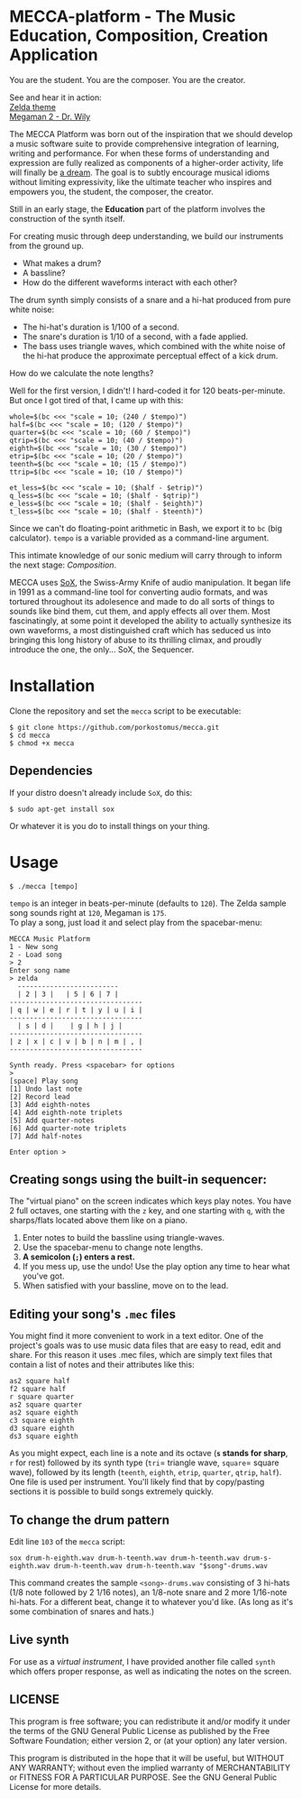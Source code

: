# MECCA-platform - The Music Education, Composition, Creation Application

You are the student.
You are the composer.
You are the creator.

See and hear it in action:  
[Zelda theme](https://www.youtube.com/watch?v=DO0MNkvrhI4)  
[Megaman 2 - Dr. Wily](https://www.youtube.com/watch?v=zQRW3vwydeU)

The MECCA Platform was born out of the inspiration that we should develop a music software suite to provide comprehensive integration of learning, writing and performance. For when these forms of understanding and expression are fully realized as components of a higher-order activity, life will finally be [a dream](https://www.youtube.com/watch?v=0TgrorCZg80). The goal is to subtly encourage musical idioms without limiting expressivity, like the ultimate teacher who inspires and empowers you, the student, the composer, the creator.

Still in an early stage, the **Education** part of the platform involves the construction of the synth itself.

For creating music through deep understanding, we build our instruments from the ground up.

* What makes a drum?
* A bassline?
* How do the different waveforms interact with each other?

The drum synth simply consists of a snare and a hi-hat produced from pure white noise:

* The hi-hat's duration is 1/100 of a second.
* The snare's duration is 1/10 of a second, with a fade applied.
* The bass uses triangle waves, which combined with the white noise of the hi-hat produce the approximate perceptual effect of a kick drum.

How do we calculate the note lengths?

Well for the first version, I didn't! I hard-coded it for 120 beats-per-minute. But once I got tired of that, I came up with this:

```
whole=$(bc <<< "scale = 10; (240 / $tempo)")
half=$(bc <<< "scale = 10; (120 / $tempo)")
quarter=$(bc <<< "scale = 10; (60 / $tempo)")
qtrip=$(bc <<< "scale = 10; (40 / $tempo)")
eighth=$(bc <<< "scale = 10; (30 / $tempo)")
etrip=$(bc <<< "scale = 10; (20 / $tempo)")
teenth=$(bc <<< "scale = 10; (15 / $tempo)")
ttrip=$(bc <<< "scale = 10; (10 / $tempo)")

et_less=$(bc <<< "scale = 10; ($half - $etrip)")
q_less=$(bc <<< "scale = 10; ($half - $qtrip)")
e_less=$(bc <<< "scale = 10; ($half - $eighth)")
t_less=$(bc <<< "scale = 10; ($half - $teenth)")
```

Since we can't do floating-point arithmetic in Bash, we export it to `bc` (big calculator). `tempo` is a variable provided as a command-line argument. 

This intimate knowledge of our sonic medium will carry through to inform the next stage: *Composition*.

MECCA uses [SoX](http://sox.sourceforge.net/), the Swiss-Army Knife of audio manipulation. It began life in 1991 as a command-line tool for converting audio formats, and was tortured throughout its adolesence and made to do all sorts of things to sounds like bind them, cut them, and apply effects all over them. Most fascinatingly, at some point it developed the ability to actually synthesize its own waveforms, a most distinguished craft which has seduced us into bringing this long history of abuse to its thrilling climax, and proudly introduce the one, the only... SoX, the Sequencer.

# Installation

Clone the repository and set the `mecca` script to be executable:

    $ git clone https://github.com/porkostomus/mecca.git
    $ cd mecca
    $ chmod +x mecca

## Dependencies

If your distro doesn't already include `SoX`, do this:

    $ sudo apt-get install sox

Or whatever it is you do to install things on your thing.

# Usage

    $ ./mecca [tempo]
    
`tempo` is an integer in beats-per-minute (defaults to `120`).
The Zelda sample song sounds right at `120`, Megaman is `175`.  
To play a song, just load it and select play from the spacebar-menu:

    MECCA Music Platform
    1 - New song
    2 - Load song
    > 2
    Enter song name
    > zelda
      -------------------------
      | 2 | 3 |   | 5 | 6 | 7 |
    ---------------------------------
    | q | w | e | r | t | y | u | i |
    ---------------------------------
      | s | d |    | g | h | j |
    ---------------------------------
    | z | x | c | v | b | n | m | , |
    ---------------------------------

    Synth ready. Press <spacebar> for options
    > 
    [space] Play song
    [1] Undo last note
    [2] Record lead
    [3] Add eighth-notes
    [4] Add eighth-note triplets
    [5] Add quarter-notes
    [6] Add quarter-note triplets
    [7] Add half-notes

    Enter option >

## Creating songs using the built-in sequencer:
    
The "virtual piano" on the screen indicates which keys play notes.
You have 2 full octaves, one starting with the `z` key, and one starting with `q`, with the sharps/flats located above them like on a piano.
1. Enter notes to build the bassline using triangle-waves.
2. Use the spacebar-menu to change note lengths.
3. **A semicolon (`;`) enters a rest.**
4. If you mess up, use the undo! Use the play option any time to hear what you've got.
5. When satisfied with your bassline, move on to the lead.

## Editing your song's `.mec` files

You might find it more convenient to work in a text editor. One of the project's goals was to use music data files that are easy to read, edit and share. For this reason it uses .mec files, which are simply text files that contain a list of notes and their attributes like this:

    as2 square half
    f2 square half
    r square quarter
    as2 square quarter
    as2 square eighth
    c3 square eighth
    d3 square eighth
    ds3 square eighth   
    
As you might expect, each line is a note and its octave (**`s` stands for sharp**, `r` for rest) followed by its synth type (`tri`= triangle wave, `square`= square wave), followed by its length (`teenth`, `eighth`, `etrip`, `quarter`, `qtrip`, `half`).  One file is used per instrument. You'll likely find that by copy/pasting sections it is possible to build songs extremely quickly.

## To change the drum pattern

Edit line `103` of the `mecca` script:

```
sox drum-h-eighth.wav drum-h-teenth.wav drum-h-teenth.wav drum-s-eighth.wav drum-h-teenth.wav drum-h-teenth.wav "$song"-drums.wav
```

This command creates the sample `<song>-drums.wav` consisting of 3 hi-hats (1/8 note followed by 2 1/16 notes), an 1/8-note snare and 2 more 1/16-note hi-hats. For a different beat, change it to whatever you'd like. (As long as it's some combination of snares and hats.)

## Live synth

For use as a *virtual instrument*, I have provided another file called `synth` which offers proper response, as well as indicating the notes on the screen.

## LICENSE

This program is free software; you can redistribute it and/or modify it under the terms of the GNU General Public License as published by the Free Software Foundation; either version 2, or (at your option) any later version.

This program is distributed in the hope that it will be useful, but WITHOUT ANY WARRANTY; without even the implied warranty of MERCHANTABILITY or FITNESS FOR A PARTICULAR PURPOSE. See the GNU General Public License for more details.
